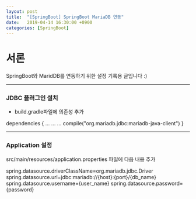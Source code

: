 ```yaml
---
layout: post
title:  "[SpringBoot] SpringBoot MariaDB 연동"
date:   2019-04-14 16:30:00 +0900
categories: [SpringBoot]
---
```


# 서론
SpringBoot와 MaridDB를 연동하기 위한 설정 기록용 글입니다 :)

----

### JDBC 플러그인 설치
- build.gradle파일에 의존성 추가

dependencies {
  ...
  ...
  ...
  compile("org.mariadb.jdbc:mariadb-java-client")
}

----

### Application 설정
src/main/resources/application.properties 파일에 다음 내용 추가

spring.datasource.driverClassName=org.mariadb.jdbc.Driver
spring.datasource.url=jdbc:mariadb://{host}:{port}/{db_name}
spring.datasource.username={user_name}
spring.datasource.password={password}